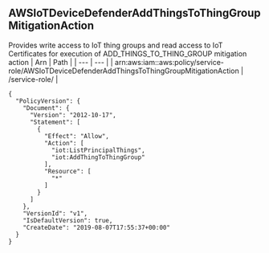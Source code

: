 
## AWSIoTDeviceDefenderAddThingsToThingGroupMitigationAction
Provides write access to IoT thing groups and read access to IoT Certificates for execution of ADD_THINGS_TO_THING_GROUP mitigation action
| Arn | Path |
| --- | --- |
| arn:aws:iam::aws:policy/service-role/AWSIoTDeviceDefenderAddThingsToThingGroupMitigationAction | /service-role/ |
```
{
  "PolicyVersion": {
    "Document": {
      "Version": "2012-10-17",
      "Statement": [
        {
          "Effect": "Allow",
          "Action": [
            "iot:ListPrincipalThings",
            "iot:AddThingToThingGroup"
          ],
          "Resource": [
            "*"
          ]
        }
      ]
    },
    "VersionId": "v1",
    "IsDefaultVersion": true,
    "CreateDate": "2019-08-07T17:55:37+00:00"
  }
}
```
